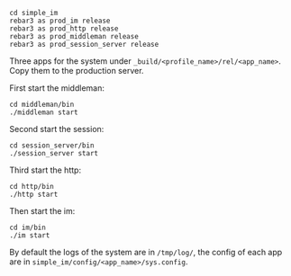 ```console
cd simple_im
rebar3 as prod_im release
rebar3 as prod_http release
rebar3 as prod_middleman release
rebar3 as prod_session_server release
```

Three apps for the system under `_build/<profile_name>/rel/<app_name>`. Copy them to the production server.

First start the middleman:
```console
cd middleman/bin
./middleman start
```

Second start the session:
```console
cd session_server/bin
./session_server start
```

Third start the http:
```console
cd http/bin
./http start
```

Then start the im:
```console
cd im/bin
./im start
```


By default the logs of the system are in `/tmp/log/`, the config of each app are in `simple_im/config/<app_name>/sys.config`.